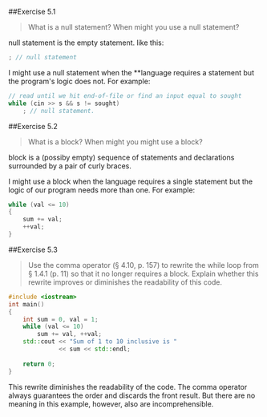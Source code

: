 ##Exercise 5.1
>What is a null statement? When might you use a null statement?

null statement is the empty statement. like this:
```cpp
; // null statement
```

I might use a null statement when the **language requires a statement but the program's logic does not. For example:
```cpp
// read until we hit end-of-file or find an input equal to sought
while (cin >> s && s != sought)
    ; // null statement.
```

##Exercise 5.2
>What is a block? When might you might use a block?

block is a (possiby empty) sequence of statements and declarations surrounded by a pair of curly braces.

I might use a block when the language requires a single statement but the logic of our program needs more than one. For example:
```cpp
while (val <= 10)
{
    sum += val;
    ++val;
}
```

##Exercise 5.3
>Use the comma operator (§ 4.10, p. 157) to rewrite the while loop from § 1.4.1 (p. 11)
so that it no longer requires a block. 
Explain whether this rewrite improves or diminishes the readability of this code.

```cpp
#include <iostream>
int main()
{
    int sum = 0, val = 1;
    while (val <= 10)
        sum += val, ++val;
    std::cout << "Sum of 1 to 10 inclusive is " 
              << sum << std::endl;
    
    return 0;
}
```

This rewrite diminishes the readability of the code. The comma operator always guarantees the order and discards the front result.
But there are no meaning in this example, however, also are incomprehensible.
